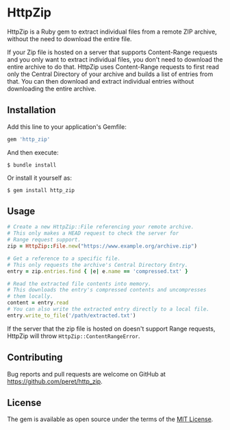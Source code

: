 # HttpZip

HttpZip is a Ruby gem to extract individual files from a remote ZIP archive, without the need to download the entire file.

If your Zip file is hosted on a server that supports Content-Range requests and you only want to extract individual files, you don't need to download
the entire archive to do that. HttpZip uses Content-Range requests to first read only the Central Directory of your archive and builds a list of entries
from that. You can then download and extract individual entries without downloading the entire archive.

## Installation

Add this line to your application's Gemfile:

```ruby
gem 'http_zip'
```

And then execute:

    $ bundle install

Or install it yourself as:

    $ gem install http_zip

## Usage

```ruby
# Create a new HttpZip::File referencing your remote archive.
# This only makes a HEAD request to check the server for
# Range request support.
zip = HttpZip::File.new("https://www.example.org/archive.zip")

# Get a reference to a specific file.
# This only requests the archive's Central Directory Entry.
entry = zip.entries.find { |e| e.name == 'compressed.txt' }

# Read the extracted file contents into memory.
# This downloads the entry's compressed contents and uncompresses
# them locally.
content = entry.read
# You can also write the extracted entry directly to a local file.
entry.write_to_file('/path/extracted.txt')
```

If the server that the zip file is hosted on doesn't support Range requests, HttpZip will throw `HttpZip::ContentRangeError`.

## Contributing

Bug reports and pull requests are welcome on GitHub at https://github.com/peret/http_zip.

## License

The gem is available as open source under the terms of the [MIT License](https://opensource.org/licenses/MIT).
